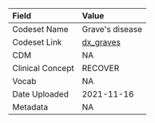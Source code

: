 |Field            |Value           |
|:----------------|:---------------|
|Codeset Name     |Grave's disease |
|Codeset Link     |[dx_graves](https://github.com/PEDSnet/Variable-Dictionary/blob/main/condition/dx_graves.csv)|
|CDM              |NA              |
|Clinical Concept |RECOVER         |
|Vocab            |NA              |
|Date Uploaded    |2021-11-16      |
|Metadata         |NA              |
